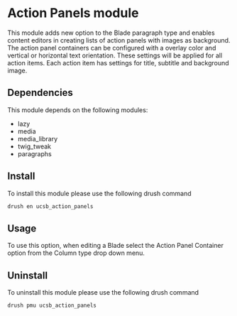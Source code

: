 # Action Panels module

This module adds new option to the Blade paragraph type and enables content editors in creating lists of action panels with images as background. The action panel containers can be configured with a overlay color and vertical or horizontal text orientation. These settings will be applied for all action items. Each action item has settings for title, subtitle and background image. 

## Dependencies

This module depends on the following modules:
  - lazy
  - media
  - media_library
  - twig_tweak
  - paragraphs

## Install

To install this module please use the following drush command

```bash
drush en ucsb_action_panels
```

## Usage

To use this option, when editing a Blade select the Action Panel Container option from the Column type drop down menu. 

## Uninstall

To uninstall this module please use the following drush command

```bash
drush pmu ucsb_action_panels
```